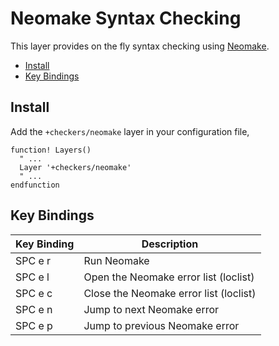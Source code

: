 # Neomake Syntax Checking

This layer provides on the fly syntax checking using [Neomake](https://github.com/neomake/neomake).

- [Install](#install)
- [Key Bindings](#key-bindings)

## Install

Add the `+checkers/neomake` layer in your configuration file,

```viml
function! Layers()
  " ...
  Layer '+checkers/neomake'
  " ...
endfunction
```

## Key Bindings

Key Binding | Description
----------- | --------------------------------------
SPC e r     | Run Neomake
SPC e l     | Open the Neomake error list (loclist)
SPC e c     | Close the Neomake error list (loclist)
SPC e n     | Jump to next Neomake error
SPC e p     | Jump to previous Neomake error
